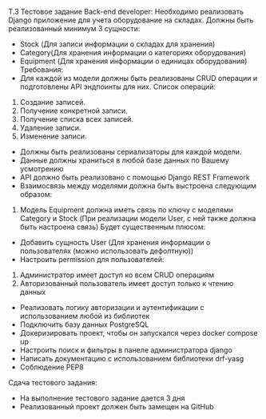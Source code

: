 Т.З
Тестовое задание Back-end developer:
Необходимо реализовать Django приложение для учета
оборудование на складах.
Должны быть реализованный минимум 3 сущности:
- Stock (Для записи информации о складах для хранения)
- Category(Для хранения информации о категориях
оборудования)
- Equipment (Для хранения информации о единицах
оборудования)
Требования:
- Для каждой из модели должны быть реализованы CRUD
операции и подготовлены API эндпоинты для них.
Список операций:
1. Создание записей.
2. Получение конкретной записи.
3. Получение списка всех записей.
4. Удаление записи.
5. Изменение записи.
- Должны быть реализованы сериализаторы для каждой
модели.
- Данные должны храниться в любой базе данных по Вашему
усмотрению
- API должно быть реализовано с помощью Django REST
Framework
- Взаимосвязь между моделями должна быть выстроена
следующим образом:
1. Модель Equipment должна иметь связь по ключу с
моделями Category и Stock
(При реализации модели User, с ней также должна быть
настроена связь)
Будет существенным плюсом:
- Добавить сущность User (Для хранения информации о
пользователях (можно использовать дефолтную))
- Настроить permission для пользователей:
1. Администратор имеет доступ ко всем CRUD операциям
2. Авторизованный пользователь имеет доступ только к
чтению данных
- Реализовать логику авторизации и аутентификации с
использованием любой из библиотек
- Подключить базу данных PostgreSQL
- Докеризировать проект, чтобы он запускался через docker
compose up
- Настроить поиск и фильтры в панеле администратора django
- Написать документацию с использованием библиотеки drf-yasg
- Соблюдение PEP8

Сдача тестового задания:
- На выполнение тестового задание дается 3 дня
- Реализованный проект должен быть замещен на GitHub
